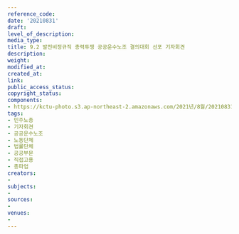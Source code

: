 ```yaml
---
reference_code: 
date: '20210831'
draft: 
level_of_description: 
media_type: 
title: 9.2 발전비정규직 총력투쟁 공공운수노조 결의대회 선포 기자회견
description: 
weight: 
modified_at: 
created_at: 
link: 
public_access_status: 
copyright_status: 
components:
- https://kctu-photo.s3.ap-northeast-2.amazonaws.com/2021년/8월/20210831-9.2+발전비정규직+총력투쟁+공공운수노조+결의대회+선포+기자회견_민주노총_기자회견_공공운수노조_노동단체_법률단체_공공부문_직접고용_총파업/_1D20052.jpg
tags:
- 민주노총
- 기자회견
- 공공운수노조
- 노동단체
- 법률단체
- 공공부문
- 직접고용
- 총파업
creators:
- 
subjects:
- 
sources:
- 
venues:
- 
---
```

